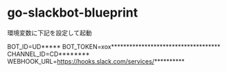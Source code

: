 # go-slackbot-blueprint

環境変数に下記を設定して起動

BOT_ID=UD*****
BOT_TOKEN=xox************************************
CHANNEL_ID=CD********
WEBHOOK_URL=https://hooks.slack.com/services/**********